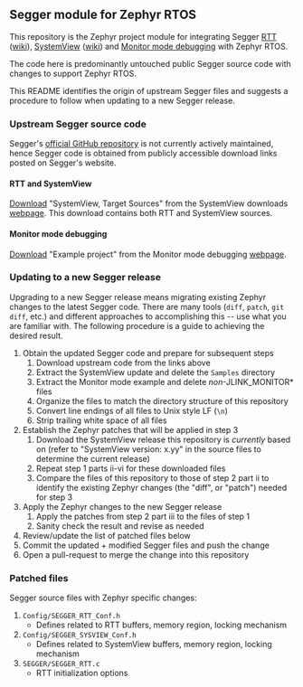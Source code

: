 ## Segger module for Zephyr RTOS

This repository is the Zephyr project module for integrating Segger [RTT][1] ([wiki][2]),
[SystemView][3] ([wiki][4]) and [Monitor mode debugging][5] with Zephyr RTOS.

The code here is predominantly untouched public Segger source code with changes to support Zephyr
RTOS.

This README identifies the origin of upstream Segger files and suggests a procedure to follow when
updating to a new Segger release.

### Upstream Segger source code
Segger's [official GitHub repository][6] is not currently actively maintained, hence Segger code is
obtained from publicly accessible download links posted on Segger's website.

#### RTT and SystemView
[Download][7] "SystemView, Target Sources" from the SystemView downloads [webpage][8]. This
download contains both RTT and SystemView sources.

#### Monitor mode debugging
[Download][9] "Example project" from the Monitor mode debugging [webpage][10].

### Updating to a new Segger release
Upgrading to a new Segger release means migrating existing Zephyr changes to the latest Segger
code. There are many tools (`diff`, `patch`, `git diff`, etc.) and different approaches to
accomplishing this -- use what you are familiar with. The following procedure is a guide to
achieving the desired result.

1. Obtain the updated Segger code and prepare for subsequent steps
    1. Download upstream code from the links above
    2. Extract the SystemView update and delete the `Samples` directory
    3. Extract the Monitor mode example and delete _non_-JLINK_MONITOR* files
    4. Organize the files to match the directory structure of this repository
    5. Convert line endings of all files to Unix style LF (`\n`)
    6. Strip trailing white space of all files
2. Establish the Zephyr patches that will be applied in step 3
    1. Download the SystemView release this repository is _currently_ based on (refer to
       "SystemView version: x.yy" in the source files to determine the current release)
    2. Repeat step 1 parts ii-vi for these downloaded files
    3. Compare the files of this repository to those of step 2 part ii to identify the existing
       Zephyr changes (the "diff", or "patch") needed for step 3
3. Apply the Zephyr changes to the new Segger release
    1. Apply the patches from step 2 part iii to the files of step 1
    2. Sanity check the result and revise as needed
4. Review/update the list of patched files below
5. Commit the updated + modified Segger files and push the change
6. Open a pull-request to merge the change into this repository

### Patched files
Segger source files with Zephyr specific changes:
1. `Config/SEGGER_RTT_Conf.h`
    * Defines related to RTT buffers, memory region, locking mechanism
2. `Config/SEGGER_SYSVIEW_Conf.h`
    * Defines related to SystemView buffers, memory region, locking mechanism
3. `SEGGER/SEGGER_RTT.c`
    * RTT initialization options

[1]: https://www.segger.com/products/debug-probes/j-link/technology/about-real-time-transfer
[2]: https://wiki.segger.com/RTT
[3]: https://www.segger.com/products/development-tools/systemview
[4]: https://wiki.segger.com/SystemView
[5]: https://www.segger.com/products/debug-probes/j-link/technology/monitor-mode-debugging
[6]: https://github.com/SEGGERMicro
[7]: https://www.segger.com/downloads/jlink/systemview_target_src
[8]: https://www.segger.com/downloads/systemview
[9]: https://www.segger.com/downloads/pub/Generic_Cortex-M_MonitorModeSystickExample_SES.zip
[10]: https://www.segger.com/products/debug-probes/j-link/technology/monitor-mode-debugging
